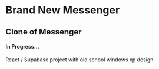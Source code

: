 # Brand New Messenger
## Clone of Messenger
#### In Progress...

React / Supabase project with old school windows xp design